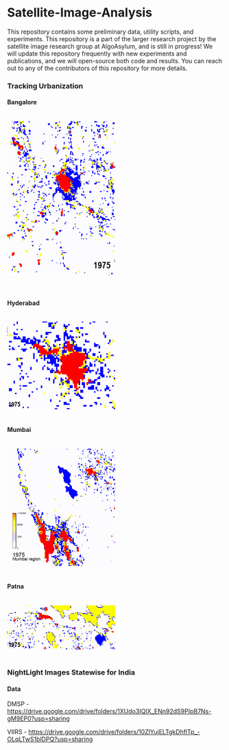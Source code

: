 # Satellite-Image-Analysis
This repository contains some preliminary data, utility scripts, and experiments. This repository is a part of the larger research project by the satellite image research group at AlgoAsylum, and is still in progress! We will update this repository frequently with new experiments and publications, and we will open-source both code and results. You can reach out to any of the contributors of this repository for more details.


### Tracking Urbanization 
#### Bangalore <br/> <br/>
<img src='Urbanization_GIFs/Bangalore1.gif' width=50% height=50%/> <br/> <br/> <br/>
#### Hyderabad <br/> <br/>
<img src='Urbanization_GIFs/Hyderabad1.gif' width=50% height=50%/> <br/> <br/>
#### Mumbai <br/> <br/>
<img src='Urbanization_GIFs/Mumbai_Urbanization.gif' width=50% height=50%/> <br/> <br/>
#### Patna <br/> <br/>
<img src='Urbanization_GIFs/Patna1.gif' width=50% height=50%/> <br/> <br/>

### NightLight Images Statewise for India
#### Data
DMSP - https://drive.google.com/drive/folders/1XUdo3IQIX_ENn92dS9PIpB7Ns-gM9EP0?usp=sharing

VIIRS - https://drive.google.com/drive/folders/10ZlYujELTgkDhflTp_-OLqLTwS1blDPQ?usp=sharing
